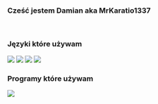 ### Cześć jestem Damian aka MrKaratio1337

<br />

### Języki które używam

<img src="https://img.shields.io/badge/-JAVA-orange" />
<img src="https://img.shields.io/badge/-HTML-red" />
<img src="https://img.shields.io/badge/-CSS-blue" />
<img src="https://img.shields.io/badge/-JavaScript-yellow" />

<br />

### Programy które używam

<img src="https://img.shields.io/badge/-Intellij%20IDEA-000000" />
